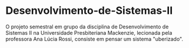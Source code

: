 # Desenvolvimento-de-Sistemas-II
O projeto semestral em grupo da disciplina de Desenvolvimento de Sistemas II na Universidade Presbiteriana Mackenzie, lecionada pela professora Ana Lúcia Rossi, consiste em pensar um sistema "uberizado". 
